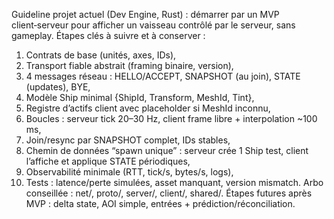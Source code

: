 Guideline projet actuel (Dev Engine, Rust) : démarrer par un MVP client‑serveur pour afficher un vaisseau contrôlé par le serveur, sans gameplay. Étapes clés à suivre et à conserver :
1) Contrats de base (unités, axes, IDs),
2) Transport fiable abstrait (framing binaire, version),
3) 4 messages réseau : HELLO/ACCEPT, SNAPSHOT (au join), STATE (updates), BYE,
4) Modèle Ship minimal {ShipId, Transform, MeshId, Tint},
5) Registre d’actifs client avec placeholder si MeshId inconnu,
6) Boucles : serveur tick 20–30 Hz, client frame libre + interpolation ~100 ms,
7) Join/resync par SNAPSHOT complet, IDs stables,
8) Chemin de données “spawn unique” : serveur crée 1 Ship test, client l’affiche et applique STATE périodiques,
9) Observabilité minimale (RTT, tick/s, bytes/s, logs),
10) Tests : latence/perte simulées, asset manquant, version mismatch. Arbo conseillée : net/, proto/, server/, client/, shared/. Étapes futures après MVP : delta state, AOI simple, entrées + prédiction/réconciliation.
